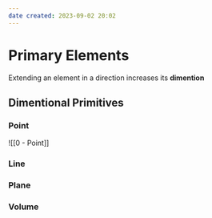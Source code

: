 ```yaml
---
date created: 2023-09-02 20:02
---
```


# Primary Elements

Extending an element in a direction increases its **dimention**

## Dimentional Primitives

### Point
![[0 - Point]]

### Line

### Plane

### Volume
